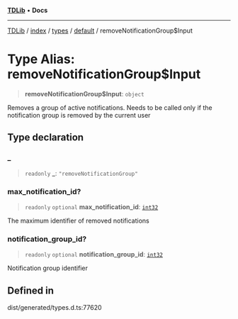[**TDLib**](../../../../../../README.md) • **Docs**

***

[TDLib](../../../../../../modules.md) / [index](../../../../../README.md) / [types](../../../README.md) / [default](../README.md) / removeNotificationGroup$Input

# Type Alias: removeNotificationGroup$Input

> **removeNotificationGroup$Input**: `object`

Removes a group of active notifications. Needs to be called only if the notification group is removed by the current user

## Type declaration

### \_

> `readonly` **\_**: `"removeNotificationGroup"`

### max\_notification\_id?

> `readonly` `optional` **max\_notification\_id**: [`int32`](int32-1.md)

The maximum identifier of removed notifications

### notification\_group\_id?

> `readonly` `optional` **notification\_group\_id**: [`int32`](int32-1.md)

Notification group identifier

## Defined in

dist/generated/types.d.ts:77620
